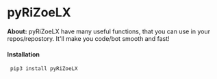 <h1 aligne='center'> pyRiZoeLX </h1>

<b> About:</b> pyRiZoeLX have many useful functions, that you can use in your repos/repostory. It'll make you code/bot smooth and fast!

<h4> Installation </h4>

``` pip3 install pyRiZoeLX```

